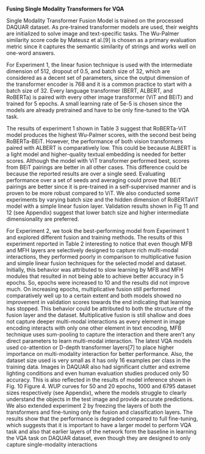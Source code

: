 **Fusing Single Modality Transformers for VQA**

Single Modality Transformer Fusion Model is trained on the processed DAQUAR dataset. As pre-trained transformer models are used, their weights are initialized to solve
image and text-specific tasks. The Wu-Palmer similarity score code by Mateusz et al.[9] is chosen as a primary evaluation metric since it captures the semantic similarity of
strings and works well on one-word answers.

For Experiment 1, the linear fusion technique is used with the intermediate dimension of 512, dropout of 0.5, and
batch size of 32, which are considered as a decent set of parameters, since the output dimension of the transformer encoder is 768 and it is a common practice to start with a batch
size of 32. Every language transformer (BERT, ALBERT, and RoBERTa) is paired with every other image transformer
(ViT and BEiT) and trained for 5 epochs. A small learning rate of 5e-5 is chosen since the models are already pretrained and have to be only fine-tuned to the VQA task.

The results of experiment 1 shown in Table 3 suggest that RoBERTa-ViT model produces the highest Wu-Palmer
scores, with the second best being RoBERTa-BEiT. However, the performance of both vision transformers paired
with ALBERT is comparatively low. This could be because ALBERT is a light model and higher-quality textual embedding is needed for better scores. Although the model with
ViT transformer performed best, scores from BEiT pairings are better in all other cases. This difference could be because the reported results are over a single seed. Evaluating performance over a set of seeds and averaging could
prove that BEiT pairings are better since it is pre-trained in a self-supervised manner and is proven to be more robust compared to ViT. We also conducted some experiments by
varying batch size and the hidden dimension of RoBERTaViT model with a simple linear fusion layer. Validation results shown in Fig 11 and 12 (see Appendix) suggest that
lower batch size and higher intermediate dimensionality are preferred.

For Experiment 2, we took the best-performing model
from Experiment 1 and explored different fusion and training methods. The results of this experiment reported in Table 2 interesting to notice that even though MFB and MFH
layers are selectively designed to capture rich multi-modal
interactions, they performed poorly in comparison to multiplicative fusion and simple linear fusion techniques for the
selected model and dataset. Initially, this behavior was attributed to slow learning by MFB and MFH modules that
resulted in not being able to achieve better accuracy in 5
epochs. So, epochs were increased to 10 and the results did
not improve much. On increasing epochs, multiplicative fusion still performed comparatively well up to a certain extent and both models showed no improvement in validation
scores towards the end indicating that learning has stopped.
This behavior could be attributed to both the structure of the
fusion layer and the dataset. Multiplicative fusion is still
shallow and does not capture deeper multi-modal interactions as every element in image encoding interacts with only
one other element in text encoding, MFB technique uses
sum-pooling to capture the interaction and there aren’t any
direct parameters to learn multi-modal interaction. The latest VQA models used co-attention or D-depth transformer
layers[7] to place higher importance on multi-modality interaction for better performance. Also, the dataset size used
is very small as it has only 16 examples per class in the
training data. Images in DAQUAR also had significant clutter and extreme lighting conditions and even human evaluation studies produced only 50 accuracy. This is also reflected in the results of model inference shown in Fig. 10
Figure 4. WUP curves for 50 and 20 epochs, 1000 and 6795 dataset
sizes respectively
(see Appendix), where the models struggle to clearly understand the objects in the test image and provide accurate
predictions.
We also extended experiment 2 by freezing the layers
of both the transformers and fine-tuning only the fusion
and classification layers. The results show that the performance is degraded compared to full fine-tuning, which
suggests that it is important to have a larger model to perform VQA task and also that earlier layers of the network
form the baseline in learning the VQA task on DAQUAR
dataset, even though they are designed to only capture
single-modality interactions
